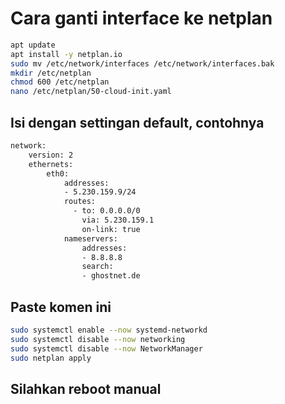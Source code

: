# Cara ganti interface ke netplan

```bash
apt update
apt install -y netplan.io
sudo mv /etc/network/interfaces /etc/network/interfaces.bak
mkdir /etc/netplan
chmod 600 /etc/netplan
nano /etc/netplan/50-cloud-init.yaml
```
## Isi dengan settingan default, contohnya
```bash
network:
    version: 2
    ethernets:
        eth0:
            addresses:
            - 5.230.159.9/24
            routes:
              - to: 0.0.0.0/0
                via: 5.230.159.1
                on-link: true
            nameservers:
                addresses:
                - 8.8.8.8
                search:
                - ghostnet.de
```
## Paste komen ini
```bash
sudo systemctl enable --now systemd-networkd
sudo systemctl disable --now networking
sudo systemctl disable --now NetworkManager
sudo netplan apply
```
## Silahkan reboot manual
